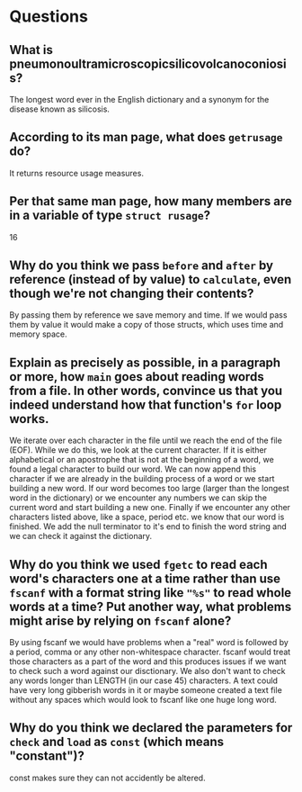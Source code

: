 # Questions

## What is pneumonoultramicroscopicsilicovolcanoconiosis?

The longest word ever in the English dictionary and a synonym for the disease known as silicosis.

## According to its man page, what does `getrusage` do?

It returns resource usage measures.

## Per that same man page, how many members are in a variable of type `struct rusage`?

16

## Why do you think we pass `before` and `after` by reference (instead of by value) to `calculate`, even though we're not changing their contents?

By passing them by reference we save memory and time. If we would pass them by value it would make a copy of those structs, which uses time and memory space.

## Explain as precisely as possible, in a paragraph or more, how `main` goes about reading words from a file. In other words, convince us that you indeed understand how that function's `for` loop works.

We iterate over each character in the file until we reach the end of the file (EOF). While we do this, we look at the current character. If it is either alphabetical or an apostrophe that is not at the beginning of a word, we found a legal character to build our word.
We can now append this character if we are already in the building process of a word or we start building a new word. If our word becomes too large (larger than the longest word in the dictionary) or we encounter any numbers we can skip the current word and start building a new one.
Finally if we encounter any other characters listed above, like a space, period etc. we know that our word is finished. We add the null terminator to it's end to finish the word string and we can check it against the dictionary.

## Why do you think we used `fgetc` to read each word's characters one at a time rather than use `fscanf` with a format string like `"%s"` to read whole words at a time? Put another way, what problems might arise by relying on `fscanf` alone?

By using fscanf we would have problems when a "real" word is followed by a period, comma or any other non-whitespace character. fscanf would treat those characters as a part of the word and this produces issues if we want to check such a word against our disctionary.
We also don't want to check any words longer than LENGTH (in our case 45) characters. A text could have very long gibberish words in it or maybe someone created a text file without any spaces which would look to fscanf like one huge long word.

## Why do you think we declared the parameters for `check` and `load` as `const` (which means "constant")?

const makes sure they can not accidently be altered.
